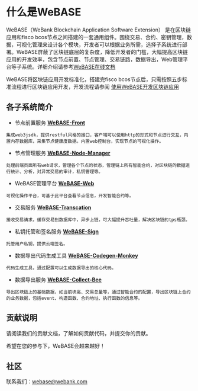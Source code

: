 # 什么是WeBASE

WeBASE（WeBank Blockchain Application Software Extension） 是在区块链应用和fisco bcos节点之间搭建的一套通用组件。围绕交易、合约、密钥管理，数据，可视化管理来设计各个模块，开发者可以根据业务所需，选择子系统进行部署。WeBASE屏蔽了区块链底层的复杂度，降低开发者的门槛，大幅提高区块链应用的开发效率，包含节点前置、节点管理、交易链路，数据导出，Web管理平台等子系统。详细介绍请参考[WeBASE在线文档](https://webasedoc.readthedocs.io/zh_CN/latest/index.html)

WeBASE将区块链应用开发标准化，搭建完fisco bcos节点后，只需按照五步标准流程进行区块链应用开发，开发流程请参阅 [使用WeBASE开发区块链应用](https://github.com/WeBankFinTech/WeBASE-Doc/blob/master/docs/WeBASE/quick-start.md)

## 各子系统简介
* 节点前置服务 **[WeBASE-Front](https://github.com/WeBankFinTech/WeBASE-Front)**
```
集成web3jsdk，提供restful风格的接口，客户端可以使用http的形式和节点进行交互，内置内存数据库，采集节点健康度数据。内置web控制台，实现节点的可视化操作。
```
* 节点管理服务 **[WeBASE-Node-Manager](https://github.com/WeBankFinTech/WeBASE-Node-Manager)**
```
处理前端页面所有web请求，管理各个节点的状态，管理链上所有智能合约，对区块链的数据进行统计、分析，对异常交易的审计，私钥管理等。
```
* WeBASE管理平台 **[WeBASE-Web](https://github.com/WeBankFinTech/WeBASE-Web)**
```
可视化操作平台，可基于此平台查看节点信息，开发智能合约等。
```
* 交易服务 **[WeBASE-Transcation](https://github.com/WeBankFinTech/WeBASE-Transcation)**
```
接收交易请求，缓存交易到数据库中，异步上链，可大幅提升吞吐量，解决区块链的tps瓶颈。
```
* 私钥托管和签名服务 **[WeBASE-Sign](https://github.com/WeBankFinTech/WeBASE-Sign)**
```
托管用户私钥，提供云端签名。
```
* 数据导出代码生成工具 **[WeBASE-Codegen-Monkey](https://github.com/WeBankFinTech/WeBASE-Codegen-Monkey)**
```
代码生成工具，通过配置可以生成数据导出的核心代码。
```
* 数据导出服务 **[WeBASE-Collect-Bee](https://github.com/WeBankFinTech/WeBASE-Collect-Bee)**
```
导出区块链上的基础数据，如当前块高、交易总量等，通过智能合约的配置，导出区块链上合约的业务数据，包括event、构造函数、合约地址、执行函数的信息等。
```

## 贡献说明
请阅读我们的贡献文档，了解如何贡献代码，并提交你的贡献。

希望在您的参与下，WeBASE会越来越好！

## 社区
联系我们：webase@webank.com
